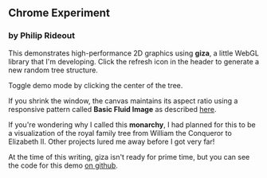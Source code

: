 
## Chrome Experiment
### by **Philip Rideout**

This demonstrates high-performance 2D graphics using **giza**, a little WebGL library that I'm
developing.  Click the refresh icon in the header to generate a new random tree structure.

Toggle demo mode by clicking the center of the tree.

If you shrink the window, the canvas maintains its aspect ratio using a responsive pattern called **Basic Fluid Image** as described [here](http://bradfrost.github.io/this-is-responsive/patterns.html).

If you're wondering why I called this **monarchy**, I had planned for this to be a visualization of the royal family tree from William the Conqueror to Elizabeth II.  Other projects lured me away before I got very far!

At the time of this writing, giza isn't ready for prime time, but you can see the code for this demo [on github](https://github.com/prideout/monarchy).